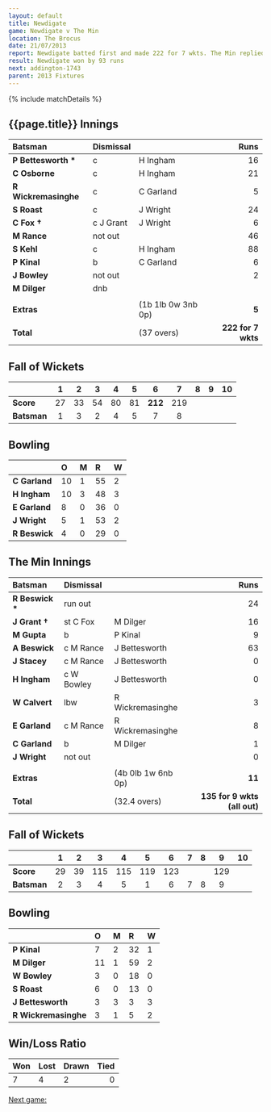 ```yaml
---
layout: default
title: Newdigate
game: Newdigate v The Min
location: The Brocus
date: 21/07/2013
report: Newdigate batted first and made 222 for 7 wkts. The Min replied with 135 for 9 wkts (all out)
result: Newdigate won by 93 runs
next: addington-1743
parent: 2013 Fixtures
---
```


{% include matchDetails %}

## {{page.title}} Innings

| Batsman | Dismissal |  | Runs |
|:---|:---|---|---:|
| **P Bettesworth  &#42;** | c | H Ingham | 16 |
| **C Osborne** | c | H Ingham | 21 |
| **R Wickremasinghe** | c | C Garland | 5 |
| **S Roast** | c | J Wright | 24 |
| **C Fox &#8224;** | c J Grant | J Wright | 6 |
| **M Rance** | not out |  | 46 |
| **S Kehl** | c | H Ingham | 88 |
| **P Kinal** | b | C Garland | 6 |
| **J Bowley** | not out |  | 2 |
| **M Dilger** | dnb |  |  |
|  |  |  |  |
| **Extras** | | (1b 1lb 0w 3nb 0p) | **5** |
| **Total** | | (37 overs) | **222 for 7 wkts** |

## Fall of Wickets

| | 1 | 2 | 3 | 4 | 5 | 6 | 7 | 8 | 9 | 10 |
|---|:---:|:---:|:---:|:---:|:---:|:---:|:---:|:---:|:---:|:---:|
| **Score** | 27 | 33 | 54 | 80 | 81 | **212** | 219 |  |  |  |
| **Batsman** | 1 | 3 | 2 | 4 | 5 | 7 | 8 |  |  |  |

## Bowling

| | O | M | R | W |
|---|:---|:---|:---|:---|
| **C Garland** | 10 | 1 | 55 | 2 |
| **H Ingham** | 10 | 3 | 48 | 3 |
| **E Garland** | 8 | 0 | 36 | 0 |
| **J Wright** | 5 | 1 | 53 | 2 |
| **R Beswick** | 4 | 0 | 29 | 0 |

## The Min Innings

| Batsman | Dismissal |  | Runs |
|:---|:---|---|---:|
| **R Beswick &#42;** | run out |  | 24 |
| **J Grant &#8224;** | st C Fox | M Dilger | 16 |
| **M Gupta** | b | P Kinal | 9 |
| **A Beswick** | c M Rance | J Bettesworth | 63 |
| **J Stacey** | c M Rance | J Bettesworth | 0 |
| **H Ingham** | c W Bowley | J Bettesworth | 0 |
| **W Calvert** | lbw | R Wickremasinghe | 3 |
| **E Garland** | c M Rance | R Wickremasinghe | 8 |
| **C Garland** | b | M Dilger | 1 |
| **J Wright** | not out |  | 0 |
|  |  |  |  |
| **Extras** | | (4b 0lb 1w 6nb 0p) | **11** |
| **Total** | | (32.4 overs) | **135 for 9 wkts (all out)** |

## Fall of Wickets

| | 1 | 2 | 3 | 4 | 5 | 6 | 7 | 8 | 9 | 10 |
|---|:---:|:---:|:---:|:---:|:---:|:---:|:---:|:---:|:---:|:---:|
| **Score** | 29 | 39 | 115 | 115 | 119 | 123 |  |  | 129 |  |
| **Batsman** | 2 | 3 | 4 | 5 | 1 | 6 | 7 | 8 | 9 |  |

## Bowling

| | O | M | R | W |
|---|:---|:---|:---|:---|
| **P Kinal** | 7 | 2 | 32 | 1 |
| **M Dilger** | 11 | 1 | 59 | 2 |
| **W Bowley** | 3 | 0 | 18 | 0 |
| **S Roast** | 6 | 0 | 13 | 0 |
| **J Bettesworth** | 3 | 3 | 3 | 3 |
| **R Wickremasinghe** | 3 | 1 | 5 | 2 |

## Win/Loss Ratio

| Won | Lost | Drawn | Tied |
|:---|:---|:---|---:|
| 7 | 4 | 2 | 0 |

[Next game:]({{page.next}})